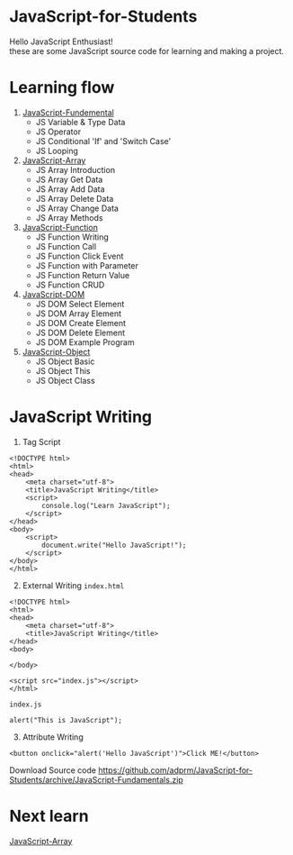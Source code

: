 # JavaScript-for-Students

Hello JavaScript Enthusiast!<br>
these are some JavaScript source code for learning and making a project.

# Learning flow

<ol type="1">
        <li><a
                href="https://github.com/adprm/JavaScript-for-Students/tree/JavaScript-Fundamentals">JavaScript-Fundemental</a><ul>
                <li>JS Variable & Type Data</li>
                <li>JS Operator</li>
                <li>JS Conditional 'If' and 'Switch Case'</li>
                <li>JS Looping</li>
            </ul>
        </li>
        <li>
            <a href="https://github.com/adprm/JavaScript-for-Students/tree/JavaScript-Array">JavaScript-Array</a>
                 <ul>
                <li>JS Array Introduction</li>
                <li>JS Array Get Data</li>
                <li>JS Array Add Data</li>
                <li>JS Array Delete Data</li>
                <li>JS Array Change Data</li>
                <li>JS Array Methods</li>
            </ul>
        </li>
        <li>
            <a href="https://github.com/adprm/JavaScript-for-Students/tree/JavaScript-Function">JavaScript-Function</a>
                <ul>
                <li>JS Function Writing</li>
                <li>JS Function Call</li>
                <li>JS Function Click Event</li>
                <li>JS Function with Parameter</li>
                <li>JS Function Return Value</li>
                <li>JS Function CRUD</li>
            </ul>
        </li>
        <li>
            <a href="https://github.com/adprm/JavaScript-for-Students/tree/JavaScript-DOM">JavaScript-DOM</a>
                <ul>
                <li>JS DOM Select Element</li>
                <li>JS DOM Array Element</li>
                <li>JS DOM Create Element</li>
                <li>JS DOM Delete Element</li>
                <li>JS DOM Example Program</li>
            </ul>
        </li>
        <li>
            <a href="https://github.com/adprm/JavaScript-for-Students/tree/JavaScript-Object">JavaScript-Object</a>
                <ul>
                <li>JS Object Basic</li>
                <li>JS Object This</li>
                <li>JS Object Class</li>
        </li>
    </ol>

# JavaScript Writing

1. Tag Script

```
<!DOCTYPE html>
<html>
<head>
    <meta charset="utf-8">
    <title>JavaScript Writing</title>
    <script>
        console.log("Learn JavaScript");
    </script>
</head>
<body>
    <script>
        document.write("Hello JavaScript!");
    </script>
</body>
</html>
```

2. External Writing
   `index.html`

```
<!DOCTYPE html>
<html>
<head>
    <meta charset="utf-8">
    <title>JavaScript Writing</title>
</head>
<body>

</body>

<script src="index.js"></script>
</html>
```

`index.js`

```
alert("This is JavaScript");
```

3. Attribute Writing

`<button onclick="alert('Hello JavaScript')">Click ME!</button>`

Download Source code https://github.com/adprm/JavaScript-for-Students/archive/JavaScript-Fundamentals.zip<br>

# Next learn

<a href="https://github.com/adprm/JavaScript-for-Students/tree/JavaScript-Array">JavaScript-Array</a>

